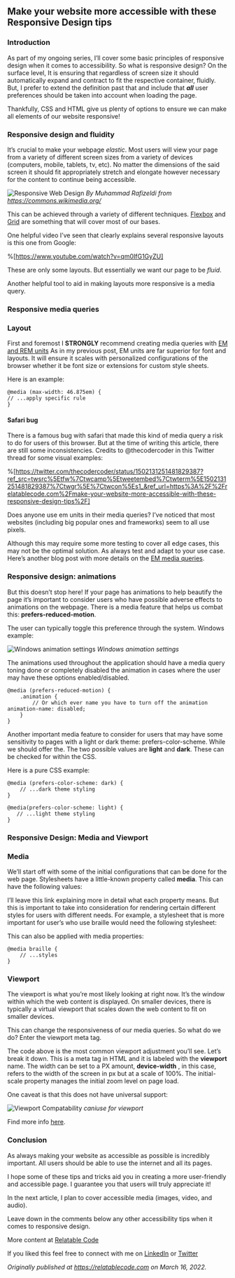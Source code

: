 ## Make your website more accessible with these Responsive Design tips

### Introduction

As part of my ongoing series, I’ll cover some basic principles of responsive design when it comes to accessibility. So what is responsive design? On the surface level, It is ensuring that regardless of screen size it should automatically expand and contract to fit the respective container, fluidly. But, I prefer to extend the definition past that and include that **_all_** user preferences should be taken into account when loading the page.

Thankfully, CSS and HTML give us plenty of options to ensure we can make all elements of our website responsive!

### Responsive design and fluidity

It’s crucial to make your webpage _elastic_. Most users will view your page from a variety of different screen sizes from a variety of devices (computers, mobile, tablets, tv, etc). No matter the dimensions of the said screen it should fit appropriately stretch and elongate however necessary for the content to continue being accessible.

![Responsive Web Design](https://cdn.hashnode.com/res/hashnode/image/upload/v1647440333787/k72IefXmU.png)
_By Muhammad Rafizeldi from https://commons.wikimedia.org/_

This can be achieved through a variety of different techniques. [Flexbox](https://developer.mozilla.org/en-US/docs/Learn/CSS/CSS_layout/Flexbox) and [Grid](https://developer.mozilla.org/en-US/docs/Web/CSS/grid) are something that will cover most of our bases.

One helpful video I’ve seen that clearly explains several responsive layouts is this one from Google:

%[https://www.youtube.com/watch?v=qm0IfG1GyZU]

These are only some layouts. But essentially we want our page to be _fluid_.

Another helpful tool to aid in making layouts more responsive is a media query.

### Responsive media queries

### Layout

First and foremost I **STRONGLY** recommend creating media queries with [EM and REM units](https://developer.mozilla.org/en-US/docs/Learn/CSS/Building_blocks/Values_and_units) As in my previous post, EM units are far superior for font and layouts. It will ensure it scales with personalized configurations of the browser whether it be font size or extensions for custom style sheets.

Here is an example:

```
@media (max-width: 46.875em) { 
// ...apply specific rule 
}
```

#### Safari bug

There is a famous bug with safari that made this kind of media query a risk to do for users of this browser. But at the time of writing this article, there are still some inconsistencies. Credits to @thecodercoder in this Twitter thread for some visual examples:

%[https://twitter.com/thecodercoder/status/1502131251481829387?ref_src=twsrc%5Etfw%7Ctwcamp%5Etweetembed%7Ctwterm%5E1502131251481829387%7Ctwgr%5E%7Ctwcon%5Es1_&ref_url=https%3A%2F%2Frelatablecode.com%2Fmake-your-website-more-accessible-with-these-responsive-design-tips%2F]

Does anyone use em units in their media queries? I’ve noticed that most websites (including big popular ones and frameworks) seem to all use pixels.

Although this may require some more testing to cover all edge cases, this may not be the optimal solution. As always test and adapt to your use case. Here’s another blog post with more details on the [EM media queries](https://zellwk.com/blog/media-query-units/).

### Responsive design: animations

But this doesn’t stop here! If your page has animations to help beautify the page it’s important to consider users who have possible adverse effects to animations on the webpage. There is a media feature that helps us combat this: **prefers-reduced-motion**.

The user can typically toggle this preference through the system. Windows example:

![Windows animation settings](https://cdn.hashnode.com/res/hashnode/image/upload/v1647440335097/2hMZ6vnqJ.png)
_Windows animation settings_

The animations used throughout the application should have a media query toning done or completely disabled the animation in cases where the user may have these options enabled/disabled.

```
@media (prefers-reduced-motion) { 
    .animation { 
        // Or which ever name you have to turn off the animation animation-name: disabled; 
    } 
}
```

Another important media feature to consider for users that may have some sensitivity to pages with a light or dark theme: prefers-color-scheme. While we should offer the. The two possible values are **light** and **dark**. These can be checked for within the CSS.

Here is a pure CSS example:

```
@media (prefers-color-scheme: dark) { 
    // ...dark theme styling 
} 

@media(prefers-color-scheme: light) { 
   // ...light theme styling 
}
```

### Responsive Design: Media and Viewport

### Media

We’ll start off with some of the initial configurations that can be done for the web page. Stylesheets have a little-known property called **media**. This can have the following values:

I’ll leave this link explaining more in detail what each property means. But this is important to take into consideration for rendering certain different styles for users with different needs. For example, a stylesheet that is more important for user’s who use braille would need the following stylesheet:

This can also be applied with media properties:

```
@media braille { 
    // ...styles 
}
```

### Viewport

The viewport is what you’re most likely looking at right now. It’s the window within which the web content is displayed. On smaller devices, there is typically a virtual viewport that scales down the web content to fit on smaller devices.

This can change the responsiveness of our media queries. So what do we do? Enter the viewport meta tag.

The code above is the most common viewport adjustment you’ll see. Let’s break it down. This is a meta tag in HTML and it is labeled with the **viewport** name. The width can be set to a PX amount, **device-width** , in this case, refers to the width of the screen in px but at a scale of 100%. The initial-scale property manages the initial zoom level on page load.

One caveat is that this does not have universal support:

![Viewport Compatability](https://cdn.hashnode.com/res/hashnode/image/upload/v1647440336324/BlneIxnEv.png)
_caniuse for viewport_

Find more info [here](https://developer.mozilla.org/en-US/docs/Web/HTML/Viewport_meta_tag).

### Conclusion

As always making your website as accessible as possible is incredibly important. All users should be able to use the internet and all its pages.

I hope some of these tips and tricks aid you in creating a more user-friendly and accessible page. I guarantee you that users will truly appreciate it!

In the next article, I plan to cover accessible media (images, video, and audio).

Leave down in the comments below any other accessibility tips when it comes to responsive design.

More content at [Relatable Code](https://relatablecode.com)

If you liked this feel free to connect with me on [LinkedIn](https://www.linkedin.com/in/diego-ballesteros-9468a7136/) or [Twitter](https://twitter.com/relatablecoder)

_Originally published at_ [_https://relatablecode.com_](https://relatablecode.com/make-your-website-more-accessible-with-these-responsive-design-tips/) _on March 16, 2022._